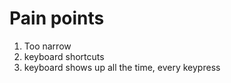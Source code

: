 # Pain points

1. Too narrow
2. keyboard shortcuts
3. keyboard shows up all the time, every keypress
